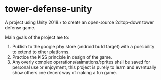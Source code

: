 # tower-defense-unity
A project using Unity 2018.x to create an open-source 2d top-down tower defense game.

Main goals of the project are to: 
  1. Publish to the google play store (android build target) with a possibility to extend to other platforms.
  2. Practice the KISS principle in design of the game. 
  3. Any overly complex operations/animations/sprites shall be saved for personal use or enjoyment,    this project is purely to learn and eventually show others one decent way of making a fun game.
